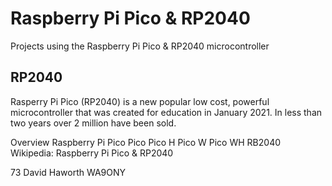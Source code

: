 # Raspberry Pi Pico & RP2040
Projects using the Raspberry Pi Pico & RP2040 microcontroller

## RP2040

Rasperry Pi Pico (RP2040) is a new popular low cost, powerful microcontroller that was created for education in January 2021. In less than two years  over 2 million have been sold.

Overview
Raspberry Pi Pico
Pico
Pico H
Pico W
Pico WH
RB2040
Wikipedia: Raspberry Pi Pico & RP2040


73 David Haworth WA9ONY
